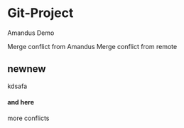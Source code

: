 # Git-Project
Amandus Demo

Merge conflict from Amandus
Merge conflict from remote
## newnew 
kdsafa
#### and here
more conflicts
